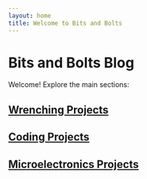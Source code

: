 ```yaml
---
layout: home
title: Welcome to Bits and Bolts
---
```


# Bits and Bolts Blog

Welcome! Explore the main sections:

## [Wrenching Projects](/wrenching/)
## [Coding Projects](/coding/)
## [Microelectronics Projects](/microelectronics/) 